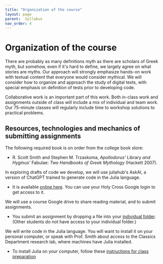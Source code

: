 ```yaml
---
title: "Organization of the course"
layout: page
parent:  Syllabus
nav_order: 4
---
```


# Organization of the course

There are probably as many definitions myth as there are scholars of Greek myth, but somehow, even if it's hard to define, we largely agree on what stories are myths. Our approach will strongly emphasize hands-on work with textual content that everyone would consider mythical.  We will consider how to organize and approach the study of digital texts, with special emphasis on definition of tests prior to developing code.

Collaborative work is an important part of this work. Both in-class work and assignments outside of class will include a mix of individual and team work.  Our 75-minute classes will regularly include time to workshop solutions to practical problems.


## Resources, technologies and mechanics of submitting assignments

The following required book is on order from the college book store: 

- R. Scott Smith and Stephen M. Trzaskoma, *Apollodorus'* Library *and Hyginus'* Fabulae: *Two Handbooks of Greek Mythology* (Hackett 2007).

In exploring drafts of code we develop, we will use juliahub's AskAI, a version of ChatGPT trained to generate code in the Julia language.  

- It is available [online here](https://juliahub.com/ui/AskAI).  You can use your Holy Cross Google login to get access to it.



We will use a course Google drive to share reading material, and to submit assignments.  

- You submit an assignment by dropping a file into your [individual folder](https://drive.google.com/drive/u/0/folders/16AqmgQKUxF0Rx-1DEO5KVcVYedKjzXiH). (Other students do not have access to your individual folder.)


We will write code in the Julia language.  You will want to install it on your personal computer, or speak with Prof. Smith about access to the Classics Department research lab, where machines have Julia installed.

- To install Julia on your computer, follow these [instructions for class preparation](../../classes/content+tech1/)

